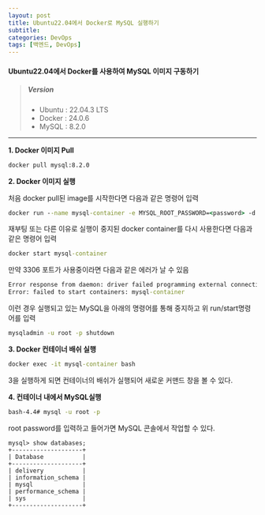 ```yaml
---
layout: post
title: Ubuntu22.04에서 Docker로 MySQL 실행하기
subtitle: 
categories: DevOps
tags: [백엔드, DevOps]
---
```


#### Ubuntu22.04에서 Docker를 사용하여 MySQL 이미지 구동하기



> ##### Version
> * Ubuntu : 22.04.3 LTS
> * Docker : 24.0.6  
> * MySQL : 8.2.0

---


**1. Docker 이미지 Pull**

```cmd
docker pull mysql:8.2.0
```



**2. Docker 이미지 실행**

처음 docker pull된 image를 시작한다면 다음과 같은 명령어 입력 
```cmd
docker run --name mysql-container -e MYSQL_ROOT_PASSWORD=<password> -d -p 3306:3306 mysql:8.2.0
```

재부팅 또는 다른 이유로 실행이 중지된 docker container를 다시 사용한다면 다음과 같은 명령어 입력
```cmd
docker start mysql-container
```

만약 3306 포트가 사용중이라면 다음과 같은 에러가 날 수 있음
```cmd
Error response from daemon: driver failed programming external connectivity on endpoint mysql-container (6ba46878ff00458d512e3dde5e779ffea6e290e722ef6eea30a9eb1b41771b4e): Error starting userland proxy: listen tcp4 0.0.0.0:3306: bind: address already in use
Error: failed to start containers: mysql-container
```

이런 경우 실행되고 있는 MySQL을 아래의 명령어를 통해 중지하고 위 run/start명령어를 입력
```cmd
mysqladmin -u root -p shutdown
```


**3. Docker 컨테이너 배쉬 실행**
```cmd
docker exec -it mysql-container bash
```
3을 실행하게 되면 컨테이너의 배쉬가 실행되어 새로운 커맨드 창을 볼 수 있다.
  
  
  
**4. 컨테이너 내에서 MySQL실행**
```cmd
bash-4.4# mysql -u root -p
```
root password를 입력하고 들어가면 MySQL 콘솔에서 작업할 수 있다.

```mysql
mysql> show databases;
+--------------------+
| Database           |
+--------------------+
| delivery           |
| information_schema |
| mysql              |
| performance_schema |
| sys                |
+--------------------+
```

